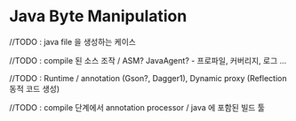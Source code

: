 

# Java Byte Manipulation

//TODO : java file 을 생성하는 케이스

//TODO : compile 된 소스 조작 / ASM? JavaAgent? - 프로파일, 커버리지, 로그 ...

//TODO : Runtime / annotation (Gson?, Dagger1), Dynamic proxy (Reflection 동적 코드 생성)

//TODO : compile 단계에서 annotation processor / java 에 포함된 빌드 툴
<!--stackedit_data:
eyJoaXN0b3J5IjpbMTcwNzgwMzAwLC0xMDgwNjIzNjUwXX0=
-->